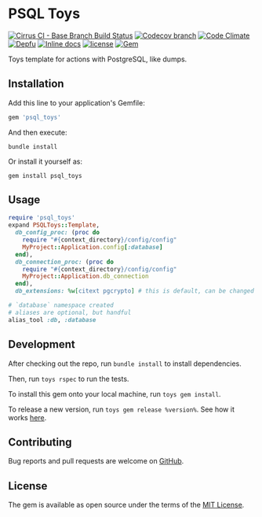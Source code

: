 # PSQL Toys

[![Cirrus CI - Base Branch Build Status](https://img.shields.io/cirrus/github/AlexWayfer/psql_toys?style=flat-square)](https://cirrus-ci.com/github/AlexWayfer/psql_toys)
[![Codecov branch](https://img.shields.io/codecov/c/github/AlexWayfer/psql_toys/master.svg?style=flat-square)](https://codecov.io/gh/AlexWayfer/psql_toys)
[![Code Climate](https://img.shields.io/codeclimate/maintainability/AlexWayfer/psql_toys.svg?style=flat-square)](https://codeclimate.com/github/AlexWayfer/psql_toys)
[![Depfu](https://img.shields.io/depfu/AlexWayfer/psql_toys?style=flat-square)](https://depfu.com/repos/github/AlexWayfer/psql_toys)
[![Inline docs](https://inch-ci.org/github/AlexWayfer/psql_toys.svg?branch=master)](https://inch-ci.org/github/AlexWayfer/psql_toys)
[![license](https://img.shields.io/github/license/AlexWayfer/psql_toys.svg?style=flat-square)](https://github.com/AlexWayfer/psql_toys/blob/master/LICENSE.txt)
[![Gem](https://img.shields.io/gem/v/psql_toys.svg?style=flat-square)](https://rubygems.org/gems/psql_toys)

Toys template for actions with PostgreSQL, like dumps.

## Installation

Add this line to your application's Gemfile:

```ruby
gem 'psql_toys'
```

And then execute:

```shell
bundle install
```

Or install it yourself as:

```shell
gem install psql_toys
```

## Usage

```ruby
require 'psql_toys'
expand PSQLToys::Template,
  db_config_proc: (proc do
    require "#{context_directory}/config/config"
    MyProject::Application.config[:database]
  end),
  db_connection_proc: (proc do
    require "#{context_directory}/config/config"
    MyProject::Application.db_connection
  end),
  db_extensions: %w[citext pgcrypto] # this is default, can be changed

# `database` namespace created
# aliases are optional, but handful
alias_tool :db, :database
```

## Development

After checking out the repo, run `bundle install` to install dependencies.

Then, run `toys rspec` to run the tests.

To install this gem onto your local machine, run `toys gem install`.

To release a new version, run `toys gem release %version%`.
See how it works [here](https://github.com/AlexWayfer/gem_toys#release).

## Contributing

Bug reports and pull requests are welcome on [GitHub](https://github.com/AlexWayfer/psql_toys).

## License

The gem is available as open source under the terms of the
[MIT License](https://opensource.org/licenses/MIT).
